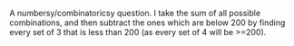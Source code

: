 A numbersy/combinatoricsy question. I take the sum of all possible combinations, and then subtract the ones which are below 200 by finding every set of 3 that is less than 200 (as every set of 4 will be >=200).
